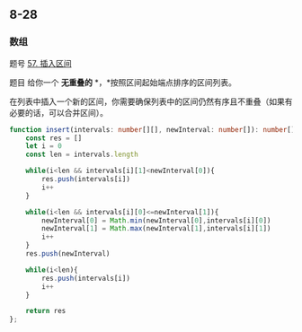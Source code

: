 ## 8-28

### 数组

题号 [57. 插入区间](https://leetcode.cn/problems/insert-interval/)

题目 给你一个 **无重叠的** *，*按照区间起始端点排序的区间列表。

在列表中插入一个新的区间，你需要确保列表中的区间仍然有序且不重叠（如果有必要的话，可以合并区间）。

```ts
function insert(intervals: number[][], newInterval: number[]): number[][] {
    const res = []
    let i = 0
    const len = intervals.length

    while(i<len && intervals[i][1]<newInterval[0]){
        res.push(intervals[i])
        i++
    }

    while(i<len && intervals[i][0]<=newInterval[1]){
        newInterval[0] = Math.min(newInterval[0],intervals[i][0])
        newInterval[1] = Math.max(newInterval[1],intervals[i][1])
        i++
    }
    res.push(newInterval)

    while(i<len){
        res.push(intervals[i])
        i++
    }

    return res
};
```

